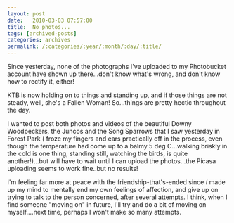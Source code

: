 ```yaml
---
layout: post
date:	2010-03-03 07:57:00
title:  No photos...
tags: [archived-posts]
categories: archives
permalink: /:categories/:year/:month/:day/:title/
---
```

Since yesterday, none of the photographs I've uploaded to my Photobucket account have shown up there...don't know what's wrong, and don't know how to rectify it, either!

KTB is now holding on to things and standing up, and if those things are not steady, well, she's a Fallen Woman! So...things are pretty hectic throughout the day.

I wanted to post both photos and videos of the beautiful Downy Woodpeckers, the Juncos and the Song Sparrows that I saw yesterday in Forest Park ( froze my fingers and ears practically off in the process, even though the temperature had come up to a balmy 5 deg C...walking briskly in the cold is one thing, standing still, watching the birds, is quite another!)...but will have to wait until I can upload the photos...the Picasa uploading seems to work fine..but no results!

I'm feeling far more at peace with the friendship-that's-ended since *I* made up my mind to mentally end my own feelings of affection, and give up on trying to talk to the person concerned, after several attempts. I think, when I find someone "moving on" in future, I'll try and do a bit of moving on myself....next time, perhaps I won't make so many attempts.
